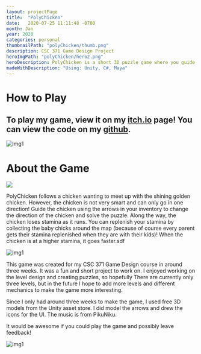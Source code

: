 ```yaml
---
layout: projectPage
title:  "PolyChicken"
date:   2020-07-25 11:11:48 -0700
month: Jan
year: 2020
categories: personal
thumbnailPath: "polyChicken/thumb.png"
description: CSC 371 Game Design Project
heroImgPath: "polyChicken/hero2.png"
heroDescription: PolyChicken is a short 3D puzzle game where you guide a chicken to the goal, collecting baby chicks along the way! Use the arrows to change the direction the chicken in order to get to the goal. This project was made for CSC 371 Game Design and was made in 3 weeks. 
madeWithDescription: "Using: Unity, C#, Maya"
---
```

# How to Play
## To play my game, view it on my [itch.io][itch-link] page! You can view the code on my [github][github-link].

![img1](../../../../assets/images/projects/polyChicken/level2.png)

# About the Game

<div class="gif">
  <img src="https://media.giphy.com/media/WVG6qZNBkO5qP2a4ao/giphy.gif">
</div>
<!-- ![My helpful screenshot](https://media.giphy.com/media/WVG6qZNBkO5qP2a4ao/giphy.gif) -->

PolyChicken follows a chicken wanting to meet up with the shining golden chicken. However, the chicken is not very smart and can only go in one direction! Guide the chicken using the arrows in your inventory to change the direction of the chicken and solve the puzzle. Along the way, the chicken loses stamina as it runs. You can replenish your stamina by collecting the baby chicks around the map (because of course every parent gets their stamina replenished when they are with their kids)! When the chicken is at a higher stamina, it goes faster.sdf

<!-- <video width="320" height="240" controls>
  <source src="../../../../../website-portfolio2020/assets/images/projects/polyChicken/lvl1.mp4" type="video/mp4">
</video>


<img src="../../../../assets/images/projects/polyChicken/level2.png">
<iframe width="100%" height="auto" src="http://www.youtube.com/embed/dQw4w9WgXcQ" frameborder="0" allowfullscreen></iframe> -->

![img1](../../../../assets/images/projects/polyChicken/level3.png)

This game was created for my CSC 371 Game Design course in around three weeks. It was a fun and short project to work on. I enjoyed working on the level design and creating puzzles, so hopefully There are currently only three levels, but in the future I hope to add more levels and different mechanics to make the game more interesting.

Since I only had around three weeks to make the game, I used free 3D models from the Unity asset store. I did model the arrows and drew the icons for the UI. The music is from PikuNiku.

It would be awesome if you could play the game and possibly leave feedback!

![img1](../../../../assets/images/projects/polyChicken/level1-tut.png)


[jekyll-docs]: https://jekyllrb.com/docs/home
[jekyll-gh]:   https://github.com/jekyll/jekyll
[jekyll-talk]: https://talk.jekyllrb.com/
[itch-link]: https://faliona6.itch.io/polychicken
[github-link]:https://github.com/faliona6

